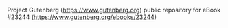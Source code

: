 Project Gutenberg (https://www.gutenberg.org) public repository for eBook #23244 (https://www.gutenberg.org/ebooks/23244)
